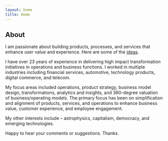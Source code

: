 ```yaml
---
layout: home
title: Home
---
```


## About
I am passionate about building products, processes, and services that enhance user value and experience. Here are some of the [ideas](kallakuris.github.io/ideas).

I have over 23 years of experience in delivering high impact transformation initiatives in operations and business functions. I worked in multiple industries including financial services, automotive, technology products, digital commerce, and telecom.

My focus areas included operations, product strategy, business model design, transformations, analytics and insights, and 360-degree valuation of business/operating models. The primary focus has been on simplification and alignment of products, services, and operations to enhance business value, customer experience, and employee engagement.

My other interests include – astrophysics, capitalism, democracy, and emerging technologies.

Happy to hear your comments or suggestions. Thanks.
